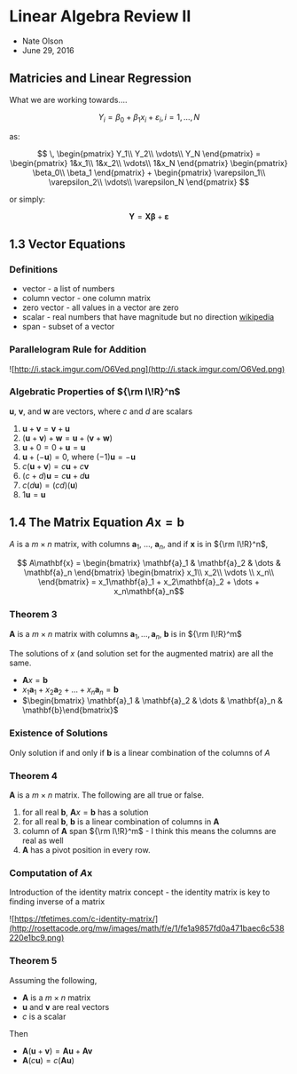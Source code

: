 Linear Algebra Review II
=======================

- Nate Olson
- June 29, 2016

## Matricies and Linear Regression
What we are working towards....

$$ 
Y_i = \beta_0 + \beta_1 x_i + \varepsilon_i, i=1,\dots,N 
$$

as: 


$$
\,
\begin{pmatrix}
Y_1\\
Y_2\\
\vdots\\
Y_N
\end{pmatrix} = 
\begin{pmatrix}
1&x_1\\
1&x_2\\
\vdots\\
1&x_N
\end{pmatrix}
\begin{pmatrix}
\beta_0\\
\beta_1
\end{pmatrix} +
\begin{pmatrix}
\varepsilon_1\\
\varepsilon_2\\
\vdots\\
\varepsilon_N
\end{pmatrix}
$$

or simply: 

$$
\mathbf{Y}=\mathbf{X}\boldsymbol{\beta}+\boldsymbol{\varepsilon}
$$


## 1.3 Vector Equations

### Definitions  

* vector - a list of numbers
* column vector - one column matrix  
* zero vector - all values in a vector are zero  
* scalar - real numbers that have magnitude but no direction [wikipedia](https://en.wikipedia.org/wiki/Scalar_(mathematics))  
* span - subset of a vector 

### Parallelogram Rule for Addition
![http://i.stack.imgur.com/O6Ved.png](http://i.stack.imgur.com/O6Ved.png)

### Algebratic Properties of ${\rm I\!R}^n$
$\mathbf{u}$, $\mathbf{v}$, and $\mathbf{w}$ are vectors, where $c$ and $d$ are scalars  

1. $\mathbf{u} + \mathbf{v} = \mathbf{v} + \mathbf{u}$  
1. $(\mathbf{u} + \mathbf{v}) + \mathbf{w} = \mathbf{u} + (\mathbf{v} + \mathbf{w})$  
1. $\mathbf{u} + 0 = 0 + \mathbf{u} = \mathbf{u}$  
1. $\mathbf{u} + (-\mathbf{u}) = 0$, where $(-1)\mathbf{u} = -\mathbf{u}$  
1. $c(\mathbf{u} + \mathbf{v}) = c\mathbf{u} + c\mathbf{v}$  
1. $(c + d)\mathbf{u} = c\mathbf{u} + d\mathbf{u}$  
1. $c(d\mathbf{u}) = (cd)(\mathbf{u})$  
1. $1\mathbf{u} = \mathbf{u}$  



## 1.4 The Matrix Equation $A\mathbf{x} = \mathbf{b}$
$A$ is a $m\times n$ matrix, with columns $\mathbf{a}_1$, ..., $\mathbf{a}_n$, and if $\mathbf{x}$ is in ${\rm I\!R}^n$,  

$$
A\mathbf{x} = 
\begin{bmatrix}
      \mathbf{a}_1 & \mathbf{a}_2 & \dots & \mathbf{a}_n
\end{bmatrix} 
\begin{bmatrix}
x_1\\ 
x_2\\ 
\vdots \\
x_n\\ 
\end{bmatrix} = 
x_1\mathbf{a}_1 + x_2\mathbf{a}_2 + \dots + x_n\mathbf{a}_n$$
 
### Theorem 3
$\mathbf{A}$ is a $m\times n$ matrix with columns $\mathbf{a}_1, \dots, \mathbf{a}_n$,   $\mathbf{b}$ is in ${\rm I\!R}^m$  

The solutions of $x$ (and solution set for the augmented matrix) are all the same.  

- $\mathbf{A}x=\mathbf{b}$  
- $x_1\mathbf{a}_1 + x_2\mathbf{a}_2 + \dots + x_n\mathbf{a}_n = \mathbf{b}$   
- $\begin{bmatrix} \mathbf{a}_1 & \mathbf{a}_2 & \dots & \mathbf{a}_n & \mathbf{b}\end{bmatrix}$  

### Existence of Solutions
Only solution if and only if $\mathbf{b}$ is a linear combination of the columns of $A$

### Theorem 4
$\mathbf{A}$ is a $m \times n$ matrix. The following are all true or false.  

1. for all real $\mathbf{b}$, $\mathbf{A}x=\mathbf{b}$ has a solution  
1. for all real $\mathbf{b}$, $\mathbf{b}$ is a linear combination of columns in $\mathbf{A}$
1. column of $\mathbf{A}$ span ${\rm I\!R}^m$ - I think this means the columns are real as well  
1. $\mathbf{A}$ has a pivot position in every row.

### Computation of $A\mathbf{x}$  

Introduction of the identity matrix concept - the identity matrix is key to finding inverse of a matrix

![https://tfetimes.com/c-identity-matrix/](http://rosettacode.org/mw/images/math/f/e/1/fe1a9857fd0a471baec6c538220e1bc9.png)

### Theorem 5
Assuming the following,  

- $\mathbf{A}$ is a $m\times n$ matrix
- $\mathbf{u}$ and $\mathbf{v}$ are real vectors
- $c$ is a scalar

Then  

- $\mathbf{A}(\mathbf{u} + \mathbf{v}) = \mathbf{A}\mathbf{u} + \mathbf{A}\mathbf{v}$  
- $\mathbf{A}(c\mathbf{u}) = c(\mathbf{A}\mathbf{u})$  
